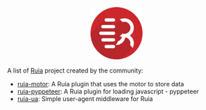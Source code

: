 <div align=center>
<img src="logo.png" width = "120" height = "120" alt="logo" />
</div>

A list of [Ruia](https://github.com/howie6879/ruia) project created by the community:

- [ruia-motor](https://github.com/python-ruia/ruia-motor): A Ruia plugin that uses the motor to store data
- [ruia-pyppeteer](https://github.com/python-ruia/ruia-pyppeteer): A Ruia plugin for loading javascript - pyppeteer
- [ruia-ua](https://github.com/python-ruia/ruia-ua): Simple user-agent middleware for Ruia

